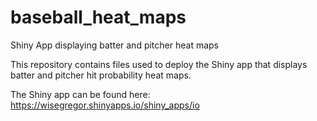 # baseball_heat_maps
Shiny App displaying batter and pitcher heat maps

This repository contains files used to deploy the Shiny app that displays batter and pitcher hit probability heat maps.

The Shiny app can be found here: https://wisegregor.shinyapps.io/shiny_apps/io
